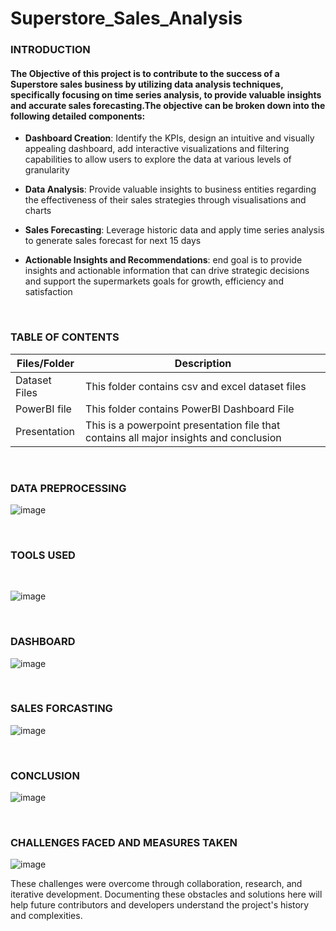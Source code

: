 # Superstore_Sales_Analysis

### **INTRODUCTION**

#### The Objective of this project is to contribute to the success of a Superstore sales business by utilizing data analysis techniques, specifically focusing on time series analysis, to provide valuable insights and accurate sales forecasting.The objective can be broken down into the following detailed components:  

- **Dashboard Creation**: Identify the KPIs, design an intuitive and visually appealing dashboard, add interactive visualizations and filtering capabilities to allow users to explore the data at various levels of granularity 

- **Data Analysis**: Provide valuable insights to business entities regarding the effectiveness of their sales strategies through visualisations and charts 

- **Sales Forecasting**: Leverage historic data and apply time series analysis to generate sales forecast for next 15 days 

- **Actionable Insights and Recommendations**: end goal is to provide insights and actionable information that can drive strategic decisions and support the supermarkets goals for growth, efficiency and satisfaction  






<br />

### **TABLE OF CONTENTS**

| Files/Folder | Description |
| -----------  | ----------- |
| Dataset Files       | This folder contains csv and excel dataset files          |
| PowerBI file | This folder contains PowerBI Dashboard File   |
| Presentation | This is a powerpoint presentation file that contains all major insights and conclusion |


<br />

### **DATA PREPROCESSING**

![image](https://github.com/Rushikesh-Kharat/Superstore_Sales_Analysis/assets/99657888/b736b6f8-c8b4-4421-bb9b-f1bc87b2acd2)


<br />
 
### **TOOLS USED**

<br />


![image](https://github.com/Rushikesh-Kharat/Superstore_Sales_Analysis/assets/99657888/b1606fbb-b81d-4751-99c0-c7d1b013a0ef)


<br />
 

### **DASHBOARD**

![image](https://github.com/Rushikesh-Kharat/Superstore_Sales_Analysis/assets/99657888/7422fc6d-f2ba-4a23-aed9-e9028b54ebd6)


<br />

### **SALES FORCASTING**

![image](https://github.com/Rushikesh-Kharat/Superstore_Sales_Analysis/assets/99657888/d9822fd8-6e5d-4ace-bbf0-b0ada912efe8)



<br />
  
### **CONCLUSION**
![image](https://github.com/Rushikesh-Kharat/Superstore_Sales_Analysis/assets/99657888/25737e6e-8cc6-4e54-a44f-dd650cafb0d5)


<br />



### **CHALLENGES FACED AND MEASURES TAKEN**


  
![image](https://github.com/Rushikesh-Kharat/Superstore_Sales_Analysis/assets/99657888/e3a19eab-cdcc-4772-8fcf-62dcd73ee272)



These challenges were overcome through collaboration, research, and iterative development. Documenting these obstacles and solutions here will help future contributors and developers understand the project's history and complexities.



